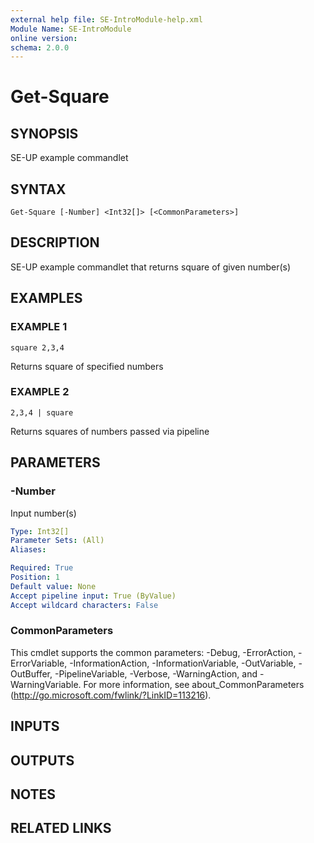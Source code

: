 ```yaml
---
external help file: SE-IntroModule-help.xml
Module Name: SE-IntroModule
online version:
schema: 2.0.0
---
```


# Get-Square

## SYNOPSIS
SE-UP example commandlet

## SYNTAX

```
Get-Square [-Number] <Int32[]> [<CommonParameters>]
```

## DESCRIPTION
SE-UP example commandlet that returns square of given number(s)

## EXAMPLES

### EXAMPLE 1
```
square 2,3,4
```

Returns square of specified numbers

### EXAMPLE 2
```
2,3,4 | square
```

Returns squares of numbers passed via pipeline

## PARAMETERS

### -Number
Input number(s)

```yaml
Type: Int32[]
Parameter Sets: (All)
Aliases:

Required: True
Position: 1
Default value: None
Accept pipeline input: True (ByValue)
Accept wildcard characters: False
```

### CommonParameters
This cmdlet supports the common parameters: -Debug, -ErrorAction, -ErrorVariable, -InformationAction, -InformationVariable, -OutVariable, -OutBuffer, -PipelineVariable, -Verbose, -WarningAction, and -WarningVariable. For more information, see about_CommonParameters (http://go.microsoft.com/fwlink/?LinkID=113216).

## INPUTS

## OUTPUTS

## NOTES

## RELATED LINKS
